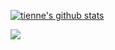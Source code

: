 [![tienne's github stats](https://github-readme-stats.vercel.app/api?username=tienne&show_icons=true&theme=dracula)](https://github.com/anuraghazra/github-readme-stats)

![](https://komarev.com/ghpvc/?username=tienne)
